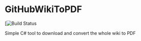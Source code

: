 # GitHubWikiToPDF
[![Build Status](https://travis-ci.com/borjafdezgauna/GitHubWikiToPDF.svg?branch=master)

Simple C# tool to download and convert the whole wiki to PDF

